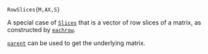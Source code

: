 ```
RowSlices{M,AX,S}
```

A special case of [`Slices`](@ref) that is a vector of row slices of a matrix, as constructed by [`eachrow`](@ref).

[`parent`](@ref) can be used to get the underlying matrix.
